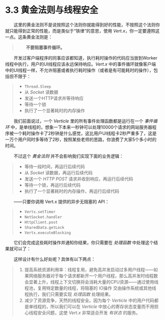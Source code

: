 # 3.3 黄金法则与线程安全

&emsp;&emsp;这里的黄金法则不是说按照这个法则你就能得到好的性能，不按照这个法则你就只能得到正常的性能，而是类似于“铁律”的意思，使用 *Vert.x*，你一定要遵照这一点。这条黄金法则是：

> &emsp;&emsp;**不要阻塞事件循环。**

&emsp;&emsp;开发过客户端程序的同事应该都知道，执行耗时操作的代码应当放到Worker线程中执行，用户的UI线程应该永远保持响应。*Vert.x* 中的事件循环就像客户端中的UI线程一样，不允许阻塞或者执行耗时操作（或者是有可能耗时的操作），包括但不限于：

> * `Thread.Sleep`
> * 从 *Socket* 读数据
> * 发送一个HTTP请求并等待响应
> * 等待一个锁
> * 执行了一个显著耗时的内存操作

&emsp;&emsp;我们前面说过，一个 *Verticle* 里的所有事件处理函数都是运行在一个 *事件循环* 中，是单线程的，想象一下本来一秒钟可以处理10000个请求的网站服务器程序被一个耗时操作卡了2秒钟是什么感觉，这比用户UI线程卡2秒严重多了，这是一万个用户同时多等待了2秒，按照某些老师的思路，你浪费了大家5个多小时的时间。

&emsp;&emsp;不过这个 *黄金法则* 并不会影响我们实现下面的业务逻辑：

> * 等待一段时间，再运行后续代码
> * 从 *Socket* 读数据，再运行后续代码
> * 发送一个 *HTTP POST* 请求并收到响应，再运行后续代码
> * 等待一个锁，再运行后续代码
> * 执行了一个显著耗时的内存操作，再运行后续代码

&emsp;&emsp;——只要你调用 Vert.x 提供的异步无阻塞的 API：

> * `Vertx.setTimer`
> * `NetSocket.handler`
> * `HttpClient.post`
> * `SharedData.getLock`
> * `Vertx.executeBlocking`

&emsp;&emsp;它们会完成这些耗时操作并通知你结果，你只需要在 *处理函数* 中处理这个结果就可以了：

&emsp;&emsp;这样设计有什么好处呢？具体有以下两点：

> 1. 提高系统资源利用率：线程复用，避免高并发启动过多用户线程——如果网络服务器对于每个请求都新开一个用户线程，那么高并发时线程数会显著上升，线程上下文切换将会消耗大量的CPU资源——通过使用线程池，复用特定数量的线程，将阻塞的 IO操作 交由操作系统或其他线程执行，我们只需要实现 *处理函数* 处理结果。  
> 2. 减少了资源竞争，天然的线程安全。因为每个 *Verticle* 中的用户代码都是单线程的，所以我们可以在 *Verticle* 中放心的寄存状态变量而不用担心线程安全问题，这使 *Vert.x* 非常适合开发 *有状态* 的服务。
